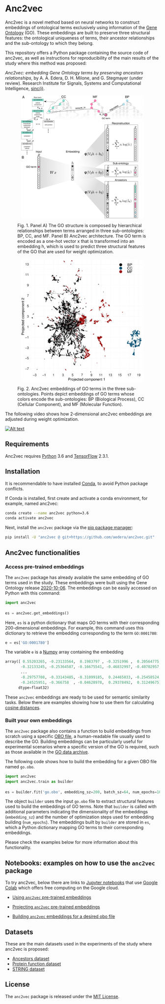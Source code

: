 # Anc2vec

Anc2vec is a novel method based on neural networks to construct embeddings of
ontological terms exclusively using information of the
[Gene Ontology](http://geneontology.org/) (GO). These embeddings are built to
preserve three structural features: the ontological uniqueness of terms, their
ancestor relationships and the sub-ontology to which they belong.

This repository offers a Python package containing the source code of anc2vec,
as well as instructions for reproducibility of the main results of the study
where this method was proposed:

*Anc2vec: embedding Gene Ontology terms by preserving ancestors
relationships*, by A. A. Edera, D. H. Milone, and G. Stegmayer (under
review). Research Institute for Signals, Systems and Computational
Intelligence, [sinc(i)](https://sinc.unl.edu.ar).

<figure>
  <p align="center">
  <img src="img/Fig01.jpg" alt="Anc2vec" height="400" style="vertical-align:middle"/>
  </p>

  <figcaption> Fig. 1. Panel A) The GO structure is composed by hierarchical
  relationships between terms arranged in three sub-ontologies: BP, CC, and
  MF. Panel B) Anc2vec architecture. The GO term is encoded as a one-hot
  vector x that is transformed into an embedding h, which is used to predict
  three structural features of the GO that are used for weight optimization.
  </figcaption> </figure>

<figure>
  <p align="center">
  <img src="img/Fig02.jpg" alt="Anc2Vec" height="400" style="vertical-align:middle"/>
  </p>

  <figcaption> Fig. 2. Anc2vec embeddings of GO terms in the three
  sub-ontologies. Points depict embeddings of GO terms whose colors encode the
  sub-ontologies: BP (Biological Process), CC (Cellular Component), and MF
  (Molecular Function).
</figcaption> </figure>


The following video shows how 2-dimensional anc2vec embeddings are adjusted
during weight optimization.

[![Alt text](https://img.youtube.com/vi/DBNXIJt0Q0Q/0.jpg)](https://www.youtube.com/watch?v=DBNXIJt0Q0Q)


## Requirements

Anc2vec requires [Python](https://www.python.org/) 3.6 and
[TensorFlow](https://www.tensorflow.org/) 2.3.1.

## Installation

It is recommendable to have installed
[Conda](https://docs.conda.io/en/latest/), to avoid Python package conflicts.

If Conda is installed, first create and activate a conda environment, for
example, named anc2vec:

```bash
conda create --name anc2vec python=3.6
conda activate anc2vec
```

Next, install the `anc2vec` package via the
[pip package manager](https://pip.pypa.io/en/stable/installing/):

```bash
pip install -U "anc2vec @ git+https://github.com/aedera/anc2vec.git"
```

## Anc2vec functionalities

### Access pre-trained embeddings

The `anc2vec` package has already available the same embedding of GO terms
used in the study. These embeddings were built using the Gene Ontology release
[2020-10-06](./anc2vec/data/go.obo). The embeddings can be easily accessed on
Python with this command:

```python
import anc2vec

es = anc2vec.get_embeddings()
```

Here, `es` is a python dictionary that maps GO terms with their corresponding
200-dimensional embeddings. For example, this command uses this dictionary to
retrieve the embedding corresponding to the term `GO:0001780`:

```python
e = es['GO:0001780']
```

The variable `e` is a [Numpy](https://numpy.org/) array containing the
embedding

```python
array([ 0.55203265, -0.23133564,  0.1983797 , -0.3251996 ,  0.20564775,
       -0.32133245, -0.25364587, -0.16675541, -0.46832997, -0.40702957,
       ...
       -0.29757708, -0.33143485, -0.31099185,  0.24465033, -0.25458524,
       -0.24525951, -0.366758  , -0.04628978,  0.29378492,  0.31249675],
      dtype=float32)
```

These `anc2vec` embeddings are ready to be used for semantic similarity
tasks. Below there are examples showing how to use them for calculating
[cosine distances](https://en.wikipedia.org/wiki/Cosine_similarity).

### Built your own embeddings

The `anc2vec` package also contains a function to build embeddings from
scratch using a specific
[OBO file](http://owlcollab.github.io/oboformat/doc/obo-syntax.html), a
human-readable file usually used to describe the GO. Building embeddings can
be particularly useful for experimental scenarios where a specific version of
the GO is required, such as those available in the
[GO data archive](http://release.geneontology.org/).

The following code shows how to build the embedding for a given OBO file named
`go.obo`.

```python
import anc2vec
import anc2vec.train as builder

es = builder.fit('go.obo', embedding_sz=200, batch_sz=64, num_epochs=100)
```

The object `builder` uses the input `go.obo` file to extract structural
features used to build the embeddings of GO terms. Note that `builder` is
called with additional parameters indicating the dimensionality of the
embeddings (`embedding_sz`) and the number of optimization steps used for
embedding building (`num_epochs`). The embeddings built by `builder` are
stored in `es`, which a Python dictionary mapping GO terms to their
corresponding embeddings.

Please check the examples below for more information about this functionality.


## Notebooks: examples on how to use the `anc2vec` package

To try anc2vec, below there are links to
[Jupyter notebooks](https://jupyter.org) that use
[Google Colab](https://research.google.com/colaboratory/) which offers free
computing on the Google cloud.

* [Using `anc2vec` pre-trained embeddings](https://colab.research.google.com/github/aedera/anc2vec/blob/main/examples/pretrained_anc2vec_embeddings.ipynb)

* [Projecting `anc2vec` pre-trained embeddings](https://colab.research.google.com/github/aedera/anc2vec/blob/main/examples/project_embeddings.ipynb)

* [Building `anc2vec` embeddings for a desired obo file](https://colab.research.google.com/github/aedera/anc2vec/blob/main/examples/train_anc2vec_embeddings.ipynb)

## Datasets

These are the main datasets used in the experiments of the study where anc2vec
is proposed:

* [Ancestors dataset](https://drive.google.com/file/d/1fgK50TNg5nrade22SwmqZYOeAxgPHIHY/view?usp=sharing)
* [Protein function dataset](https://drive.google.com/file/d/1eokaKj20tbFTn9jexQXIkONqwHeiBGS-/view?usp=sharing)
* [STRING dataset](https://drive.google.com/file/d/1dBZqQeBuGf35_pGT6qJWSuX1At32t9CI/view?usp=sharing)

## License

The `anc2vec` package is released under the [MIT License](LICENSE).
